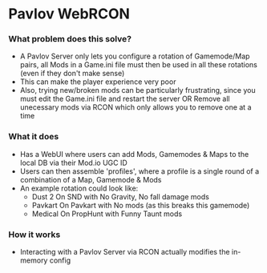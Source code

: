 # Pavlov WebRCON

### What problem does this solve?
- A Pavlov Server only lets you configure a rotation of Gamemode/Map pairs, all Mods in a Game.ini file must then be used in all these rotations (even if they don't make sense)
- This can make the player experience very poor
- Also, trying new/broken mods can be particularly frustrating, since you must edit the Game.ini file and restart the server OR Remove all unecessary mods via RCON which only allows you to remove one at a time

### What it does
- Has a WebUI where users can add Mods, Gamemodes & Maps to the local DB via their Mod.io UGC ID
- Users can then assemble 'profiles', where a profile is a single round of a combination of a Map, Gamemode & Mods
- An example rotation could look like:
  - Dust 2 On SND with No Gravity, No fall damage mods
  - Pavkart On Pavkart with No mods (as this breaks this gamemode)
  - Medical On PropHunt with Funny Taunt mods

### How it works
- Interacting with a Pavlov Server via RCON actually modifies the in-memory config
